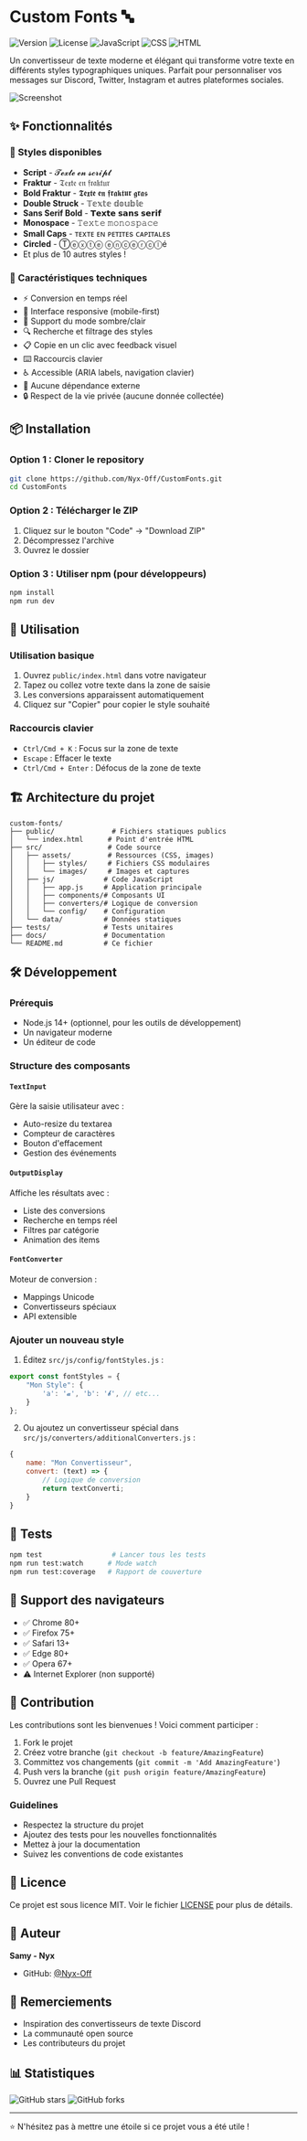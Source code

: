 # Custom Fonts 🔤

![Version](https://img.shields.io/badge/version-2.0.0-blue.svg)
![License](https://img.shields.io/github/license/Nyx-Off/CustomFonts)
![JavaScript](https://img.shields.io/badge/JavaScript-ES6+-yellow.svg)
![CSS](https://img.shields.io/badge/CSS-3-blue.svg)
![HTML](https://img.shields.io/badge/HTML-5-orange.svg)

Un convertisseur de texte moderne et élégant qui transforme votre texte en différents styles typographiques uniques. Parfait pour personnaliser vos messages sur Discord, Twitter, Instagram et autres plateformes sociales.

![Screenshot](src/assets/images/screenshot.png)

## ✨ Fonctionnalités

### 🎨 Styles disponibles
- **Script** - 𝓣𝓮𝔁𝓽𝓮 𝓮𝓷 𝓼𝓬𝓻𝓲𝓹𝓽
- **Fraktur** - 𝔗𝔢𝔵𝔱𝔢 𝔢𝔫 𝔣𝔯𝔞𝔨𝔱𝔲𝔯
- **Bold Fraktur** - 𝕿𝖊𝖝𝖙𝖊 𝖊𝖓 𝖋𝖗𝖆𝖐𝖙𝖚𝖗 𝖌𝖗𝖆𝖘
- **Double Struck** - 𝕋𝕖𝕩𝕥𝕖 𝕕𝕠𝕦𝕓𝕝𝕖
- **Sans Serif Bold** - 𝗧𝗲𝘅𝘁𝗲 𝘀𝗮𝗻𝘀 𝘀𝗲𝗿𝗶𝗳
- **Monospace** - 𝚃𝚎𝚡𝚝𝚎 𝚖𝚘𝚗𝚘𝚜𝚙𝚊𝚌𝚎
- **Small Caps** - ᴛᴇxᴛᴇ ᴇɴ ᴘᴇᴛɪᴛᴇs ᴄᴀᴘɪᴛᴀʟᴇs
- **Circled** - Ⓣⓔⓧⓣⓔ ⓔⓝⓒⓔⓡⓒⓛé
- Et plus de 10 autres styles !

### 🚀 Caractéristiques techniques
- ⚡ Conversion en temps réel
- 📱 Interface responsive (mobile-first)
- 🌙 Support du mode sombre/clair
- 🔍 Recherche et filtrage des styles
- 📋 Copie en un clic avec feedback visuel
- ⌨️ Raccourcis clavier
- ♿ Accessible (ARIA labels, navigation clavier)
- 🎯 Aucune dépendance externe
- 🔒 Respect de la vie privée (aucune donnée collectée)

## 📦 Installation

### Option 1 : Cloner le repository
```bash
git clone https://github.com/Nyx-Off/CustomFonts.git
cd CustomFonts
```

### Option 2 : Télécharger le ZIP
1. Cliquez sur le bouton "Code" → "Download ZIP"
2. Décompressez l'archive
3. Ouvrez le dossier

### Option 3 : Utiliser npm (pour développeurs)
```bash
npm install
npm run dev
```

## 🚀 Utilisation

### Utilisation basique
1. Ouvrez `public/index.html` dans votre navigateur
2. Tapez ou collez votre texte dans la zone de saisie
3. Les conversions apparaissent automatiquement
4. Cliquez sur "Copier" pour copier le style souhaité

### Raccourcis clavier
- `Ctrl/Cmd + K` : Focus sur la zone de texte
- `Escape` : Effacer le texte
- `Ctrl/Cmd + Enter` : Défocus de la zone de texte

## 🏗️ Architecture du projet

```
custom-fonts/
├── public/              # Fichiers statiques publics
│   └── index.html      # Point d'entrée HTML
├── src/                # Code source
│   ├── assets/         # Ressources (CSS, images)
│   │   ├── styles/     # Fichiers CSS modulaires
│   │   └── images/     # Images et captures
│   ├── js/            # Code JavaScript
│   │   ├── app.js     # Application principale
│   │   ├── components/# Composants UI
│   │   ├── converters/# Logique de conversion
│   │   └── config/    # Configuration
│   └── data/          # Données statiques
├── tests/             # Tests unitaires
├── docs/              # Documentation
└── README.md          # Ce fichier
```

## 🛠️ Développement

### Prérequis
- Node.js 14+ (optionnel, pour les outils de développement)
- Un navigateur moderne
- Un éditeur de code

### Structure des composants

#### `TextInput`
Gère la saisie utilisateur avec :
- Auto-resize du textarea
- Compteur de caractères
- Bouton d'effacement
- Gestion des événements

#### `OutputDisplay`
Affiche les résultats avec :
- Liste des conversions
- Recherche en temps réel
- Filtres par catégorie
- Animation des items

#### `FontConverter`
Moteur de conversion :
- Mappings Unicode
- Convertisseurs spéciaux
- API extensible

### Ajouter un nouveau style

1. Éditez `src/js/config/fontStyles.js` :
```javascript
export const fontStyles = {
    "Mon Style": {
        'a': '𝓪', 'b': '𝓫', // etc...
    }
};
```

2. Ou ajoutez un convertisseur spécial dans `src/js/converters/additionalConverters.js` :
```javascript
{
    name: "Mon Convertisseur",
    convert: (text) => {
        // Logique de conversion
        return textConverti;
    }
}
```

## 🧪 Tests

```bash
npm test                 # Lancer tous les tests
npm run test:watch      # Mode watch
npm run test:coverage   # Rapport de couverture
```

## 📱 Support des navigateurs

- ✅ Chrome 80+
- ✅ Firefox 75+
- ✅ Safari 13+
- ✅ Edge 80+
- ✅ Opera 67+
- ⚠️ Internet Explorer (non supporté)

## 🤝 Contribution

Les contributions sont les bienvenues ! Voici comment participer :

1. Fork le projet
2. Créez votre branche (`git checkout -b feature/AmazingFeature`)
3. Committez vos changements (`git commit -m 'Add AmazingFeature'`)
4. Push vers la branche (`git push origin feature/AmazingFeature`)
5. Ouvrez une Pull Request

### Guidelines
- Respectez la structure du projet
- Ajoutez des tests pour les nouvelles fonctionnalités
- Mettez à jour la documentation
- Suivez les conventions de code existantes

## 📄 Licence

Ce projet est sous licence MIT. Voir le fichier [LICENSE](LICENSE) pour plus de détails.

## 👤 Auteur

**Samy - Nyx**
- GitHub: [@Nyx-Off](https://github.com/Nyx-Off)

## 🙏 Remerciements

- Inspiration des convertisseurs de texte Discord
- La communauté open source
- Les contributeurs du projet

## 📊 Statistiques

![GitHub stars](https://img.shields.io/github/stars/Nyx-Off/CustomFonts?style=social)
![GitHub forks](https://img.shields.io/github/forks/Nyx-Off/CustomFonts?style=social)

---

⭐ N'hésitez pas à mettre une étoile si ce projet vous a été utile !